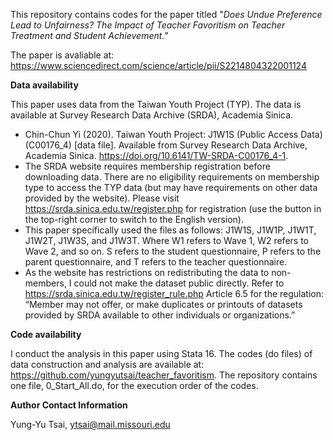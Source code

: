 This repository contains codes for the paper titled "_Does Undue Preference Lead to Unfairness? The Impact of Teacher Favoritism on Teacher Treatment and Student Achievement._"

The paper is avaliable at: https://www.sciencedirect.com/science/article/pii/S2214804322001124

**Data availability**

This paper uses data from the Taiwan Youth Project (TYP). The data is available at Survey Research Data Archive (SRDA), Academia Sinica.
- Chin-Chun Yi (2020). Taiwan Youth Project: J1W1S (Public Access Data) (C00176_4) [data file]. Available from Survey Research Data Archive, Academia Sinica. https://doi.org/10.6141/TW-SRDA-C00176_4-1.
- The SRDA website requires membership registration before downloading data. There are no eligibility requirements on membership type to access the TYP data (but may have requirements on other data provided by the website). Please visit https://srda.sinica.edu.tw/register.php for registration (use the button in the top-right corner to switch to the English version).
- This paper specifically used the files as follows: J1W1S, J1W1P, J1W1T, J1W2T, J1W3S, and J1W3T. Where W1 refers to Wave 1, W2 refers to Wave 2, and so on. S refers to the student questionnaire, P refers to the parent questionnaire, and T refers to the teacher questionnaire.
- As the website has restrictions on redistributing the data to non-members, I could not make the dataset public directly. Refer to https://srda.sinica.edu.tw/register_rule.php Article 6.5 for the regulation: “Member may not offer, or make duplicates or printouts of datasets provided by SRDA available to other individuals or organizations.”

**Code availability**

I conduct the analysis in this paper using Stata 16. The codes (do files) of data construction and analysis are available at: https://github.com/yungyutsai/teacher_favoritism. The repository contains one file, 0_Start_All.do, for the execution order of the codes.

**Author Contact Information**

Yung-Yu Tsai, ytsai@mail.missouri.edu
